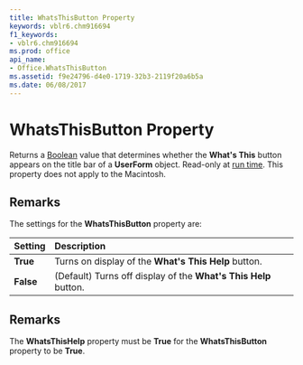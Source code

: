 ```yaml
---
title: WhatsThisButton Property
keywords: vblr6.chm916694
f1_keywords:
- vblr6.chm916694
ms.prod: office
api_name:
- Office.WhatsThisButton
ms.assetid: f9e24796-d4e0-1719-32b3-2119f20a6b5a
ms.date: 06/08/2017
---
```



# WhatsThisButton Property



Returns a [Boolean](../../Glossary/vbe-glossary.md#boolean-data-type) value that determines whether the **What's This** button appears on the title bar of a **UserForm** object. Read-only at [run time](../../Glossary/vbe-glossary.md#run-time). This property does not apply to the Macintosh.

## Remarks

The settings for the  **WhatsThisButton** property are:


|**Setting**|**Description**|
|:-----|:-----|
|**True**|Turns on display of the  **What's This Help** button.|
|**False**|(Default) Turns off display of the  **What's This Help** button.|


## Remarks

The  **WhatsThisHelp** property must be **True** for the **WhatsThisButton** property to be **True**.

